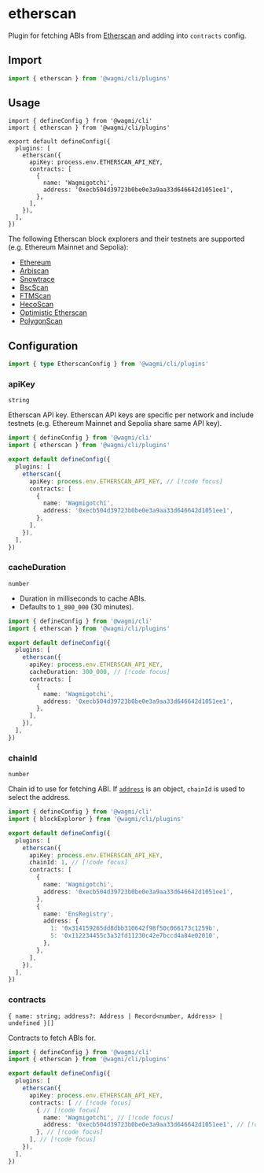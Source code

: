 # etherscan

Plugin for fetching ABIs from [Etherscan](https://etherscan.io) and adding into `contracts` config.

## Import

```ts
import { etherscan } from '@wagmi/cli/plugins'
```

## Usage

```ts{2,6-14}
import { defineConfig } from '@wagmi/cli'
import { etherscan } from '@wagmi/cli/plugins'

export default defineConfig({
  plugins: [
    etherscan({
      apiKey: process.env.ETHERSCAN_API_KEY,
      contracts: [
        {
          name: 'Wagmigotchi',
          address: '0xecb504d39723b0be0e3a9aa33d646642d1051ee1',
        },
      ],
    }),
  ],
})
```

The following Etherscan block explorers and their testnets are supported (e.g. Ethereum Mainnet and Sepolia):

- [Ethereum](https://etherscan.io)
- [Arbiscan](https://arbiscan.io)
- [Snowtrace](https://snowtrace.io)
- [BscScan](https://bscscan.com)
- [FTMScan](https://ftmscan.com)
- [HecoScan](https://hecoinfo.com)
- [Optimistic Etherscan](https://optimistic.etherscan.io)
- [PolygonScan](https://polygonscan.com)

## Configuration

```ts
import { type EtherscanConfig } from '@wagmi/cli/plugins'
```

### apiKey

`string`

Etherscan API key. Etherscan API keys are specific per network and include testnets (e.g. Ethereum Mainnet and Sepolia share same API key).

```ts
import { defineConfig } from '@wagmi/cli'
import { etherscan } from '@wagmi/cli/plugins'

export default defineConfig({
  plugins: [
    etherscan({
      apiKey: process.env.ETHERSCAN_API_KEY, // [!code focus]
      contracts: [
        {
          name: 'Wagmigotchi',
          address: '0xecb504d39723b0be0e3a9aa33d646642d1051ee1',
        },
      ],
    }),
  ],
})
```

### cacheDuration

`number`

- Duration in milliseconds to cache ABIs.
- Defaults to `1_800_000` (30 minutes).

```ts
import { defineConfig } from '@wagmi/cli'
import { etherscan } from '@wagmi/cli/plugins'

export default defineConfig({
  plugins: [
    etherscan({
      apiKey: process.env.ETHERSCAN_API_KEY,
      cacheDuration: 300_000, // [!code focus]
      contracts: [
        {
          name: 'Wagmigotchi',
          address: '0xecb504d39723b0be0e3a9aa33d646642d1051ee1',
        },
      ],
    }),
  ],
})
```

### chainId

`number`

Chain id to use for fetching ABI. If [`address`](/cli/config/options#address) is an object, `chainId` is used to select the address.

```ts
import { defineConfig } from '@wagmi/cli'
import { blockExplorer } from '@wagmi/cli/plugins'

export default defineConfig({
  plugins: [
    etherscan({
      apiKey: process.env.ETHERSCAN_API_KEY,
      chainId: 1, // [!code focus]
      contracts: [
        {
          name: 'Wagmigotchi',
          address: '0xecb504d39723b0be0e3a9aa33d646642d1051ee1',
        },
        {
          name: 'EnsRegistry',
          address: {
            1: '0x314159265dd8dbb310642f98f50c066173c1259b',
            5: '0x112234455c3a32fd11230c42e7bccd4a84e02010',
          },
        },
      ],
    }),
  ],
})
```

### contracts

`{ name: string; address?: Address | Record<number, Address> | undefined }[]`

Contracts to fetch ABIs for.

```ts
import { defineConfig } from '@wagmi/cli'
import { etherscan } from '@wagmi/cli/plugins'

export default defineConfig({
  plugins: [
    etherscan({
      apiKey: process.env.ETHERSCAN_API_KEY,
      contracts: [ // [!code focus]
        { // [!code focus]
          name: 'Wagmigotchi', // [!code focus]
          address: '0xecb504d39723b0be0e3a9aa33d646642d1051ee1', // [!code focus]
        }, // [!code focus]
      ], // [!code focus]
    }),
  ],
})
```
